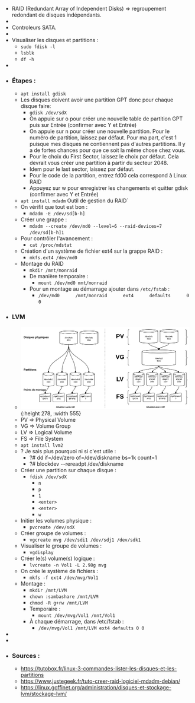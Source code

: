 - RAID (Redundant Array of Independent Disks) => regroupement redondant de disques indépendants.
-
- Controleurs SATA.
-
- Visualiser les disques et partitions :
	- `sudo fdisk -l`
	- `lsblk`
	- `df -h`
-
- ### Étapes :
	- `apt install gdisk`
	- Les disques doivent avoir une partition GPT donc pour chaque disque faire:
		- `gdisk /dev/sdX`
		- On appuie sur o pour créer une nouvelle table de partition GPT puis sur Entrée (confirmer avec Y et Entrée)
		- On appuie sur n pour créer une nouvelle partition. Pour le numéro de partition, laissez par défaut. Pour ma part, c'est 1 puisque mes disques ne contiennent pas d'autres partitions. Il y a de fortes chances pour que ce soit la même chose chez vous.
		- Pour le choix du First Sector, laissez le choix par défaut. Cela devrait vous créer une partition à partir du secteur 2048.
		- Idem pour le last sector, laissez par défaut.
		- Pour le code de la partition, entrez fd00 cela correspond à Linux RAID
		- Appuyez sur w pour enregistrer les changements et quitter gdisk (confirmer avec Y et Entrée)
	- `apt install mdadm` Outil de gestion du RAID`
	- On vérifit que tout est bon :
		- `mdadm -E /dev/sd[b-h]`
	- Créer une grappe :
		- `mdadm --create /dev/md0 --level=6 --raid-devices=7 /dev/sd[b-h]1`
	- Pour contrôler l'avancement :
		- `cat /proc/mdstat`
	- Création d'un système de fichier ext4 sur la grappe RAID :
		- `mkfs.ext4 /dev/md0`
	- Montage du RAID
		- `mkdir /mnt/monraid`
		- De manière temporaire :
			- `mount /dev/md0 mnt/monraid`
		- Pour un montage au démarrage ajouter dans `/etc/fstab` :
			- `/dev/md0      /mnt/monraid      ext4      defaults      0      0`
- ### LVM
	- ![Capture d’écran du 2023-01-31 17-49-48.png](../assets/Capture_d’écran_du_2023-01-31_17-49-48_1675183821744_0.png){:height 278, :width 555}
	- PV => Physical Volume
	- VG => Volume Group
	- LV => Logical Volume
	- FS => File System
	- `apt install lvm2`
	- ? Je sais plus pourquoi ni si c'est utile :
		- ?# dd if=/dev/zero of=/dev/diskname bs=1k count=1
		- ?# blockdev --rereadpt /dev/diskname
	- Créer une partition sur chaque disque :
		- `fdisk /dev/sdX`
			- `n`
			- `p`
			- `1`
			- `<enter>`
			- `<enter>`
			- `w`
	- Initier les volumes physique :
		- `pvcreate /dev/sdX`
	- Créer groupe de volumes :
		- `vgcreate mvg /dev/sdi1 /dev/sdj1 /dev/sdk1`
	- Visualiser le groupe de volumes :
		- `vgdisplay`
	- Créer le(s) volume(s) logique :
		- `lvcreate -n Vol1 -L 2.98g mvg`
	- On crée le système de fichiers :
		- `mkfs -f ext4 /dev/mvg/Vol1`
	- Montage :
		- `mkdir /mnt/LVM`
		- `chown :sambashare /mnt/LVM`
		- `chmod -R g+rw /mnt/LVM`
		- Temporaire :
			- `mount /dev/mvg/Vol1 /mnt/Vol1`
		- À chaque démarrage, dans /etc/fstab :
			- `/dev/mvg/Vol1 /mnt/LVM ext4 defaults 0 0`
-
-
- ### Sources :
	- https://tutobox.fr/linux-3-commandes-lister-les-disques-et-les-partitions
	- https://www.justegeek.fr/tuto-creer-raid-logiciel-mdadm-debian/
	- https://linux.goffinet.org/administration/disques-et-stockage-lvm/stockage-lvm/